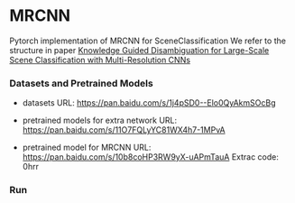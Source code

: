 # MRCNN
Pytorch implementation of MRCNN for SceneClassification
We refer to the structure in paper [Knowledge Guided Disambiguation for Large-Scale
Scene Classification with Multi-Resolution CNNs](https://arxiv.org/pdf/1610.01119.pdf)

### Datasets and Pretrained Models
* datasets URL: https://pan.baidu.com/s/1j4pSD0--Elo0QyAkmSOcBg

* pretrained models for extra network URL: https://pan.baidu.com/s/11O7FQLyYC81WX4h7-1MPvA

* pretrained model for MRCNN URL: https://pan.baidu.com/s/10b8coHP3RW9yX-uAPmTauA     Extrac code: 0hrr

### Run

